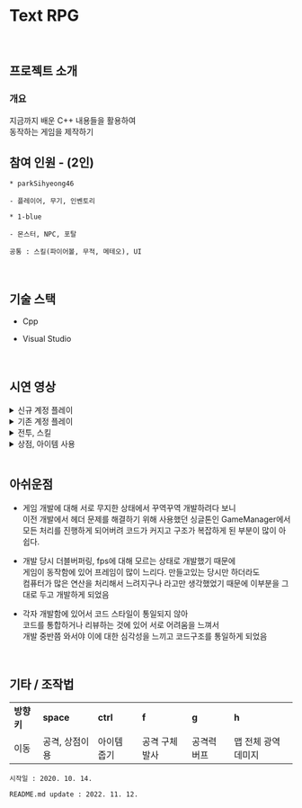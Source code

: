 # Text RPG
<br>

## 프로젝트 소개

### 개요
지금까지 배운 C++ 내용들을 활용하여<br/>
동작하는 게임을 제작하기

## 참여 인원 - (2인)
```
* parkSihyeong46

- 플레이어, 무기, 인벤토리
```
```
* 1-blue

- 몬스터, NPC, 포탈
```
```
공통 : 스킬(파이어볼, 무적, 메테오), UI
```
<br>

## 기술 스택
* Cpp

* Visual Studio

<br>

## 시연 영상
<details>
  <summary>신규 계정 플레이</summary>
  <img width="976" src="https://user-images.githubusercontent.com/71202869/201464553-6ee3562f-9480-4f1c-bea9-ca06598f4f01.gif"/>
</details>
<details>
  <summary>기존 계정 플레이</summary>
  <img width="976" src="https://user-images.githubusercontent.com/71202869/201464754-f33684ff-4c81-4304-a857-972414be1658.gif"/>
</details>
<details>
  <summary>전투, 스킬</summary>
  <img width="976" src="https://user-images.githubusercontent.com/71202869/201464962-a4b38b0c-1480-4b79-8000-1cbf9a22aa79.gif"/>
</details>
<details>
  <summary>상점, 아이템 사용</summary>
  <img width="976" src="https://user-images.githubusercontent.com/71202869/201465152-2e911fa2-2ddb-4353-a46a-4fbdd575ce24.gif"/>
</details>
<br>

## 아쉬운점

* 게임 개발에 대해 서로 무지한 상태에서 꾸역꾸역 개발하려다 보니<br/>
이전 개발에서 헤더 문제를 해결하기 위해 사용했던 싱글톤인 GameManager에서<br/>
모든 처리를 진행하게 되어버려 코드가 커지고 구조가 복잡하게 된 부분이 많이 아쉽다.

* 개발 당시 더블버퍼링, fps에 대해 모르는 상태로 개발했기 때문에<br/>
게임이 동작함에 있어 프레임이 많이 느리다. 만들고있는 당시만 하더라도<br/>
컴퓨터가 많은 연산을 처리해서 느려지구나 라고만 생각했었기 때문에 이부분을 그대로 두고 개발하게 되었음

* 각자 개발함에 있어서 코드 스타일이 통일되지 않아<br/>
코드를 통합하거나 리뷰하는 것에 있어 서로 어려움을 느껴서<br/>
개발 중반쯤 와서야 이에 대한 심각성을 느끼고 코드구조를 통일하게 되었음

<br/>

## 기타 / 조작법
 <table>
  <tr>
    <td><b>방향키</b></td>
    <td><b>space</b></td>
    <td><b>ctrl</b></td>
    <td><b>f</b></td>
    <td><b>g</b></td>
    <td><b>h</b></td>
  </tr>
  <tr>
    <td>이동</td>
    <td>공격, 상점이용</td>
    <td>아이템 줍기</td>
    <td>공격 구체 발사</td>
    <td>공격력 버프</td>
    <td>맵 전체 광역 데미지</td>
  </tr>
</table>

```
시작일 : 2020. 10. 14.

README.md update : 2022. 11. 12.
```
